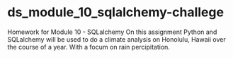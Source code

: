 # ds_module_10_sqlalchemy-challege
Homework for Module 10 - SQLalchemy
On this assignment Python and SQLalchemy will be used to do a climate analysis on Honolulu, Hawaii over the course of a year. With a focum on rain percipitation.